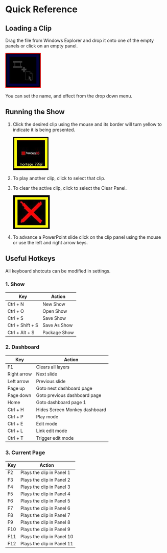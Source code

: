 # Quick Reference

## Loading a Clip

Drag the file from Windows Explorer and drop it onto one of the empty panels or click on an empty panel.

![](../images/img_170.jpg)

You can set the name, and effect from the drop down menu.

## Running the Show

1.  Click the desired clip using the mouse and its border will turn yellow to indicate it is being presented.  
      
    ![](../images/img_171.jpg)  
    
2.  To play another clip, click to select that clip.
    
3.  To clear the active clip, click to select the Clear Panel.  
      
    ![](../images/img_172.jpg)
    
4.  To advance a PowerPoint slide click on the clip panel using the mouse or use the left and right arrow keys.

## Useful Hotkeys

All keyboard shotcuts can be modified in settings.

### 1. Show

|Key|Action                                                 |
|---|-------------------------------------------------------|
|Ctrl + N|New Show                                          |
|Ctrl + O|Open Show|
|Ctrl + S|Save Show|
|Ctrl + Shift + S|Save As Show|
|Ctrl + Alt + S|Package Show|
    
### 2. Dashboard

|Key|Action                                                 |
|---|-------------------------------------------------------|
|F1|Clears all layers|
|Right arrow|Next slide|
|Left arrow|Previous slide|
|Page up|Goto next dashboard page|
|Page down|Goto previous dashboard page|
|Home|Goto dashboard page 1|
|Ctrl + H|Hides Screen Monkey dashboard|
|Ctrl + P|Play mode|
|Ctrl + E|Edit mode|
|Ctrl + L|Link edit mode|
|Ctrl + T|Trigger edit mode|

### 3. Current Page
    
|Key|Action                                                 |
|---|-------------------------------------------------------|
|F2|Plays the clip in Panel 1|
|F3|Plays the clip in Panel 2|
|F4|Plays the clip in Panel 3|
|F5|Plays the clip in Panel 4|
|F6|Plays the clip in Panel 5|
|F7|Plays the clip in Panel 6|
|F8|Plays the clip in Panel 7|
|F9|Plays the clip in Panel 8|
|F10|Plays the clip in Panel 9|
|F11|Plays the clip in Panel 10|
|F12|Plays the clip in Panel 11|
